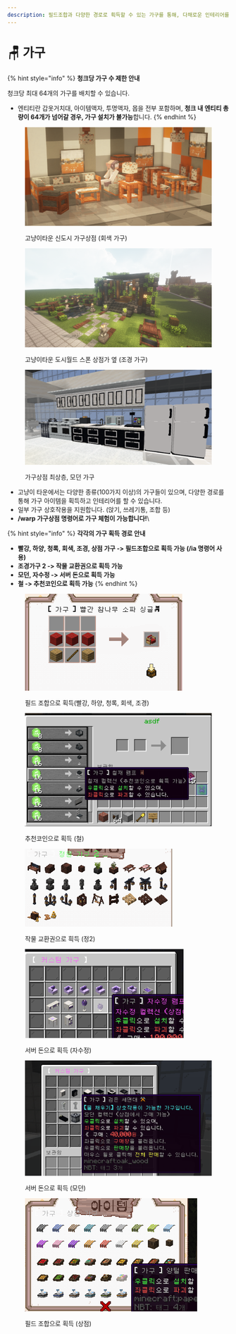 ```yaml
---
description: 필드조합과 다양한 경로로 획득할 수 있는 가구를 통해, 다채로운 인테리어를 즐겨 보세요!
---
```


# 🪑 가구

{% hint style="info" %}
**청크당 가구 수 제한 안내**

청크당 최대 64개의 가구를 배치할 수 있습니다.

* 엔티티란 갑옷거치대, 아이템액자, 투명액자, 몹을 전부  포함하며, **청크 내 엔티티 총량이 64개가 넘어갈 경우, 가구 설치가 불가능**합니다.
{% endhint %}

<figure><img src="../.gitbook/assets/2022-08-14_23.55.48 (1).png" alt=""><figcaption><p>고냥이타운 신도시 가구상점 (회색 가구)</p></figcaption></figure>

<figure><img src="../.gitbook/assets/2022-09-03_01.50.59.png" alt=""><figcaption><p>고냥이타운 도시월드 스폰 상점가 옆 (조경 가구)</p></figcaption></figure>

<figure><img src="../.gitbook/assets/unknown (2).png" alt=""><figcaption><p>가구상점 최상층, 모던 가구</p></figcaption></figure>



* 고냥이 타운에서는 다양한 종류(100가지 이상)의 가구들이 있으며,  다양한 경로를 통해 가구 아이템을 획득하고 인테리어를 할 수 있습니다.
* 일부 가구 상호작용을 지원합니다. (앉기, 쓰레기통, 조합 등)
* **/warp 가구상점 명령어로 가구 체험이 가능합니다!**\


{% hint style="info" %}
**각각의 가구 획득 경로 안내**

* **빨강, 하양, 청록, 회색, 조경, 상점 가구 -> 필드조합으로 획득 가능 (/ia 명령어 사용)**
* **조경가구 2 -> 작물 교환권으로 획득 가능**
* **모던, 자수정  -> 서버 돈으로 획득 가능**&#x20;
* **철 -> 추천코인으로 획득 가능**
{% endhint %}

<figure><img src="../.gitbook/assets/image (165).png" alt=""><figcaption><p>필드 조합으로 획득(빨강, 하양, 청록, 회색, 조경)</p></figcaption></figure>



<figure><img src="../.gitbook/assets/image (168).png" alt=""><figcaption><p>추천코인으로 획득 (철)</p></figcaption></figure>

<figure><img src="../.gitbook/assets/image (174).png" alt=""><figcaption><p>작물 교환권으로 흭득 (정2)</p></figcaption></figure>

<figure><img src="../.gitbook/assets/image (70).png" alt=""><figcaption><p>서버 돈으로 획득 (자수정)</p></figcaption></figure>

<figure><img src="../.gitbook/assets/unknown (6).png" alt=""><figcaption><p>서버 돈으로 획득 (모던)</p></figcaption></figure>



<figure><img src="../.gitbook/assets/image (30).png" alt=""><figcaption><p>필드 조합으로 획득 (상점) </p></figcaption></figure>




